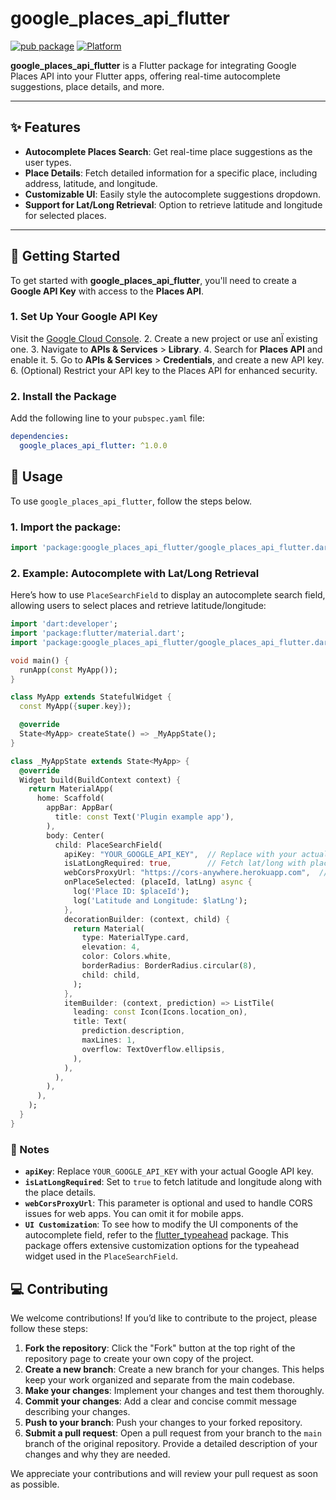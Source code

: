 # google_places_api_flutter

[![pub package](https://img.shields.io/pub/v/google_places_api_flutter.svg)](https://pub.dev/packages/google_places_api_flutter)
[![Platform](https://img.shields.io/badge/platform-flutter-blue.svg)](https://flutter.dev/)

**google_places_api_flutter** is a Flutter package for integrating Google Places API into your Flutter apps, offering real-time autocomplete suggestions, place details, and more.

---

## ✨ Features

- **Autocomplete Places Search**: Get real-time place suggestions as the user types.
- **Place Details**: Fetch detailed information for a specific place, including address, latitude, and longitude.
- **Customizable UI**: Easily style the autocomplete suggestions dropdown.
- **Support for Lat/Long Retrieval**: Option to retrieve latitude and longitude for selected places.

---

## 🚀 Getting Started

To get started with **google_places_api_flutter**, you'll need to create a **Google API Key** with access to the **Places API**.

### 1. Set Up Your Google API Key

  Visit the [Google Cloud Console](https://console.cloud.google.com/).
2. Create a new project or use anÏ existing one.
3. Navigate to **APIs & Services** > **Library**.
4. Search for **Places API** and enable it.
5. Go to **APIs & Services** > **Credentials**, and create a new API key.
6. (Optional) Restrict your API key to the Places API for enhanced security.

### 2. Install the Package

Add the following line to your `pubspec.yaml` file:

```yaml
dependencies:
  google_places_api_flutter: ^1.0.0
```
## 🚀 Usage

To use `google_places_api_flutter`, follow the steps below.

### 1. Import the package:

```dart
import 'package:google_places_api_flutter/google_places_api_flutter.dart';
```
### 2. Example: Autocomplete with Lat/Long Retrieval

Here’s how to use `PlaceSearchField` to display an autocomplete search field, allowing users to select places and retrieve latitude/longitude:

```dart
import 'dart:developer';
import 'package:flutter/material.dart';
import 'package:google_places_api_flutter/google_places_api_flutter.dart';

void main() {
  runApp(const MyApp());
}

class MyApp extends StatefulWidget {
  const MyApp({super.key});

  @override
  State<MyApp> createState() => _MyAppState();
}

class _MyAppState extends State<MyApp> {
  @override
  Widget build(BuildContext context) {
    return MaterialApp(
      home: Scaffold(
        appBar: AppBar(
          title: const Text('Plugin example app'),
        ),
        body: Center(
          child: PlaceSearchField(
            apiKey: "YOUR_GOOGLE_API_KEY",  // Replace with your actual API key
            isLatLongRequired: true,        // Fetch lat/long with place details
            webCorsProxyUrl: "https://cors-anywhere.herokuapp.com",  // Optional for web
            onPlaceSelected: (placeId, latLng) async {
              log('Place ID: $placeId');
              log('Latitude and Longitude: $latLng');
            },
            decorationBuilder: (context, child) {
              return Material(
                type: MaterialType.card,
                elevation: 4,
                color: Colors.white,
                borderRadius: BorderRadius.circular(8),
                child: child,
              );
            },
            itemBuilder: (context, prediction) => ListTile(
              leading: const Icon(Icons.location_on),
              title: Text(
                prediction.description,
                maxLines: 1,
                overflow: TextOverflow.ellipsis,
              ),
            ),
          ),
        ),
      ),
    );
  }
}
```
### 📝 Notes

- **`apiKey`**: Replace `YOUR_GOOGLE_API_KEY` with your actual Google API key.
- **`isLatLongRequired`**: Set to `true` to fetch latitude and longitude along with the place details.
- **`webCorsProxyUrl`**: This parameter is optional and used to handle CORS issues for web apps. You can omit it for mobile apps.
- **`UI Customization`**: To see how to modify the UI components of the autocomplete field, refer to the [flutter_typeahead](https://pub.dev/packages/flutter_typeahead) package. This package offers extensive customization options for the typeahead widget used in the `PlaceSearchField`.

## 💻 Contributing

We welcome contributions! If you’d like to contribute to the project, please follow these steps:

1. **Fork the repository**: Click the "Fork" button at the top right of the repository page to create your own copy of the project.
2. **Create a new branch**: Create a new branch for your changes. This helps keep your work organized and separate from the main codebase.
3. **Make your changes**: Implement your changes and test them thoroughly.
4. **Commit your changes**: Add a clear and concise commit message describing your changes.
5. **Push to your branch**: Push your changes to your forked repository.
6. **Submit a pull request**: Open a pull request from your branch to the `main` branch of the original repository. Provide a detailed description of your changes and why they are needed.

We appreciate your contributions and will review your pull request as soon as possible.
